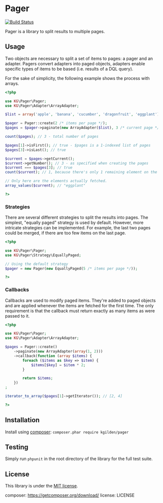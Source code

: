 Pager
=====

[![Build Status](https://img.shields.io/travis/kgilden/pager/master.svg?style=flat)](https://travis-ci.org/kgilden/pager)

Pager is a library to split results to multiple pages.

Usage
-----

Two objects are necessary to split a set of items to pages: a pager and an
adapter. Pagers convert adapters into paged objects, adapters enable specific
types of items to be based (i.e. results of a DQL query).

For the sake of simplicity, the following example shows the process with arrays.

```php
<?php

use KG\Pager\Pager;
use KG\Pager\Adapter\ArrayAdapter;

$list = array('apple', 'banana', 'cucumber', 'dragonfruit', 'eggplant');

$pager = Pager::create(2 /* items per page */);
$pages = $pager->paginate(new ArrayAdapter($list), 3 /* current page */);

count($pages); // 3 - total number of pages

$pages[1]->isFirst(); // true - $pages is a 1-indexed list of pages
$pages[3]->isLast(); // true

$current = $pages->getCurrent();
$current->getNumber(); // 3 - as specified when creating the pages
$current === $pages[3]; // true
count($current); // 1, because there's only 1 remaining element on the last page

// Only here are the elements actually fetched.
array_values($current); // "eggplant"

?>
```

### Strategies

There are several different strategies to split the results into pages. The
simplest, "equally paged" strategy is used by default. However, more intricate
strategies can be implemented. For example, the last two pages could be merged,
if there are too few items on the last page.

```php
<?php

use KG\Pager\Pager;
use KG\Pager\Strategy\EquallyPaged;

// Using the default strategy
$pager = new Pager(new EquallyPaged(5 /* items per page */));

?>
```

### Callbacks

Callbacks are used to modify paged items. They're added to paged objects and
are applied whenever the items are fetched for the first time. The only
requirement is that the callback must return exactly as many items as were
passed to it.

```php
<?php

use KG\Pager\Pager;
use KG\Pager\Adapter\ArrayAdapter;

$pages = Pager::create()
    ->paginate(new ArrayAdapter(array(1, 2)))
    ->callback(function (array $items) {
        foreach ($items as $key => $item) {
            $items[$key] = $item * 2;
        }

        return $items;
    })
;

iterator_to_array($pages[1]->getIterator()); // [2, 4]

?>
```

Installation
------------

Install using [composer](composer): `composer.phar require kgilden/pager`

Testing
-------

Simply run `phpunit` in the root directory of the library for the full
test suite.

License
-------

This library is under the [MIT license](LICENSE).

composer: https://getcomposer.org/download/
license: LICENSE
